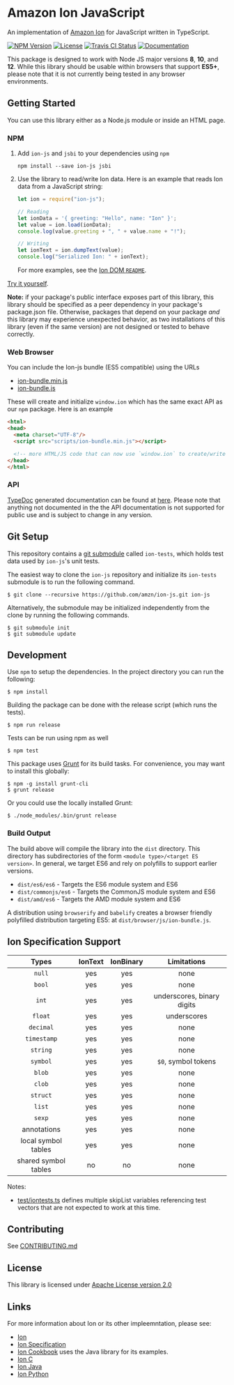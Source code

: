 # Amazon Ion JavaScript
An implementation of [Amazon Ion](https://amzn.github.io/ion-docs/) for JavaScript written in TypeScript.

[![NPM Version](https://img.shields.io/npm/v/ion-js.svg)](https://www.npmjs.com/package/ion-js)
[![License](https://img.shields.io/hexpm/l/plug.svg)](https://github.com/amzn/ion-js/blob/master/LICENSE)
[![Travis CI Status](https://api.travis-ci.org/amzn/ion-js.svg?branch=master)](https://travis-ci.org/amzn/ion-js)
[![Documentation](https://img.shields.io/badge/docs-api-green.svg)](https://amzn.github.io/ion-js/api/index.html)

This package is designed to work with Node JS major versions **8**, **10**, and **12**.  While this library
should be usable within browsers that support **ES5+**, please note that it is not currently being tested
in any browser environments.

## Getting Started

You can use this library either as a Node.js module or inside an HTML page.

### NPM

1. Add `ion-js` and `jsbi` to your dependencies using `npm`
    ```
    npm install --save ion-js jsbi
    ```
1. Use the library to read/write Ion data. Here is an example that reads Ion data from a JavaScript string:
    ```javascript
    let ion = require("ion-js");
    
    // Reading
    let ionData = '{ greeting: "Hello", name: "Ion" }';
    let value = ion.load(ionData);
    console.log(value.greeting + ", " + value.name + "!");
   
    // Writing
    let ionText = ion.dumpText(value);
    console.log("Serialized Ion: " + ionText);
    ```
   
   For more examples, see the [Ion DOM `README`](/src/dom/README.md).

[Try it yourself](https://npm.runkit.com/ion-js).

**Note:** if your package's public interface exposes part of this library, this library should be specified
as a peer dependency in your package's package.json file.  Otherwise, packages that depend on your package
*and* this library may experience unexpected behavior, as two installations of this library (even if the same
version) are not designed or tested to behave correctly.

### Web Browser

You can include the Ion-js bundle (ES5 compatible) using the URLs

* [ion-bundle.min.js](https://amzn.github.io/ion-js/browser/scripts/ion-bundle.min.js)
* [ion-bundle.js](https://amzn.github.io/ion-js/browser/scripts/ion-bundle.js)

These will create and initialize `window.ion` which has the same exact API as our `npm` package. Here is an example

```html
<html>
<head>
  <meta charset="UTF-8"/>
  <script src="scripts/ion-bundle.min.js"></script>

  <!-- more HTML/JS code that can now use `window.ion` to create/write Ion -->
</head>
</html>
```

### API

[TypeDoc](https://typedoc.org/) generated documentation can be found at [here](https://amzn.github.io/ion-js/api/).
Please note that anything not documented in the the API documentation is not supported for public use and is
subject to change in any version.

## Git Setup

This repository contains a [git submodule](https://git-scm.com/docs/git-submodule)
called `ion-tests`, which holds test data used by `ion-js`'s unit tests.

The easiest way to clone the `ion-js` repository and initialize its `ion-tests`
submodule is to run the following command.

```
$ git clone --recursive https://github.com/amzn/ion-js.git ion-js
```

Alternatively, the submodule may be initialized independently from the clone
by running the following commands.

```
$ git submodule init
$ git submodule update
```

## Development

Use `npm` to setup the dependencies.  In the project directory you can run the following:

```
$ npm install
```

Building the package can be done with the release script (which runs the tests).

```
$ npm run release
```

Tests can be run using npm as well

```
$ npm test
```

This package uses [Grunt](https://gruntjs.com/) for its build tasks.  For convenience, you may want to install
this globally:

```
$ npm -g install grunt-cli
$ grunt release
```

Or you could use the locally installed Grunt:

```
$ ./node_modules/.bin/grunt release
```

### Build Output

The build above will compile the library into the `dist` directory.  This directory has subdirectories of
the form `<module type>/<target ES version>`.  In general, we target ES6 and rely on polyfills to support earlier
versions.

* `dist/es6/es6` - Targets the ES6 module system and ES6
* `dist/commonjs/es6` - Targets the CommonJS module system and ES6 
* `dist/amd/es6` - Targets the AMD module system and ES6

A distribution using `browserify` and `babelify` creates a browser friendly polyfilled distribution targeting ES5:
at `dist/browser/js/ion-bundle.js`.

## Ion Specification Support

| Types                     | IonText       | IonBinary     | Limitations                                   |
|:-------------------------:|:-------------:|:-------------:|:---------------------------------------------:|
| `null`                    | yes           | yes           | none                                          |
| `bool`                    | yes           | yes           | none                                          |
| `int`                     | yes           | yes           | underscores, binary digits                    |
| `float`                   | yes           | yes           | underscores                                   |
| `decimal`                 | yes           | yes           | none                                          |
| `timestamp`               | yes           | yes           | none                                          |
| `string`                  | yes           | yes           | none                                          |
| `symbol`                  | yes           | yes           | `$0`, symbol tokens                           |
| `blob`                    | yes           | yes           | none                                          |
| `clob`                    | yes           | yes           | none                                          |
| `struct`                  | yes           | yes           | none                                          |
| `list`                    | yes           | yes           | none                                          |
| `sexp`                    | yes           | yes           | none                                          |
| annotations               | yes           | yes           | none                                          |
| local symbol tables       | yes           | yes           | none                                          |
| shared symbol tables      | no            | no            | none                                          |

Notes:
* [test/iontests.ts](https://github.com/amzn/ion-js/blob/master/test/iontests.ts) defines multiple skipList variables
  referencing test vectors that are not expected to work at this time.

## Contributing

See [CONTRIBUTING.md](CONTRIBUTING.md)

## License

This library is licensed under [Apache License version 2.0](LICENSE)

## Links
For more information about Ion or its other impleemntation, please see:

* [Ion](https://amzn.github.io/ion-docs/)
* [Ion Specification](https://amzn.github.io/ion-docs/spec.html)
* [Ion Cookbook](https://amzn.github.io/ion-docs/cookbook.html) uses the Java library for its examples.
* [Ion C](https://github.com/amzn/ion-c)
* [Ion Java](https://github.com/amzn/ion-java)
* [Ion Python](https://github.com/amzn/ion-python)

